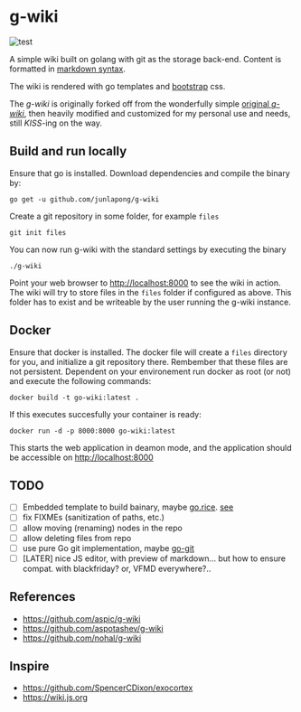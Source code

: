 # g-wiki

![test](https://github.com/junlapong/g-wiki/workflows/test/badge.svg)

A simple wiki built on golang with git as the storage back-end. Content
is formatted in [markdown syntax](http://daringfireball.net/projects/markdown/syntax).

The wiki is rendered with go templates and [bootstrap](http://getbootstrap.com) css.

The *g-wiki* is originally forked off from the wonderfully simple [original *g-wiki*](https://github.com/aspic/g-wiki),
then heavily modified and customized for my personal use and needs,
still _KISS_-ing on the way.

## Build and run locally

Ensure that go is installed. Download dependencies and compile the binary by:

```
go get -u github.com/junlapong/g-wiki
```

Create a git repository in some folder, for example `files`

```
git init files
```

You can now run g-wiki with the standard settings by executing the binary

```
./g-wiki
```

Point your web browser to [http://localhost:8000](http://localhost:8000) to see the wiki in action.
The wiki will try to store files in the `files` folder if configured as above.
This folder has to exist and be writeable by the user running the g-wiki
instance.

## Docker

Ensure that docker is installed. The docker file will create a `files` directory for you, and initialize a git repository there. Rembember that these files are not persistent. Dependent on your environement run docker as root (or not) and execute the following commands:

```
docker build -t go-wiki:latest .
```

If this executes succesfully your container is ready:

```
docker run -d -p 8000:8000 go-wiki:latest
```

This starts the web application in deamon mode, and the application should be accessible on [http://localhost:8000](http://localhost:8000)


## TODO

- [ ] Embedded template to build bainary, maybe [go.rice](https://github.com/GeertJohan/go.rice). [see](https://github.com/nohal/g-wiki#develop)
- [ ] fix FIXMEs (sanitization of paths, etc.)
- [ ] allow moving (renaming) nodes in the repo
- [ ] allow deleting files from repo
- [ ] use pure Go git implementation, maybe [go-git](https://github.com/go-git/go-git)
- [ ] [LATER] nice JS editor, with preview of markdown... but how to ensure compat. with blackfriday? or, VFMD everywhere?..

## References 

- https://github.com/aspic/g-wiki
- https://github.com/aspotashev/g-wiki
- https://github.com/nohal/g-wiki

## Inspire

- https://github.com/SpencerCDixon/exocortex
- https://wiki.js.org
